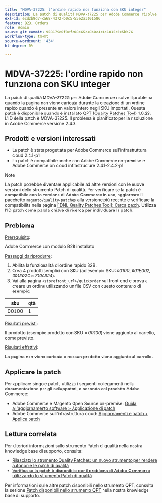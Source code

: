 ```yaml
---
title: "MDVA-37225: l'ordine rapido non funziona con SKU integer"
description: La patch di qualità MDVA-37225 per Adobe Commerce risolve il problema quando la pagina non viene caricata durante la creazione di un ordine rapido quando è presente un valore intero negli SKU importati. Questa patch è disponibile quando è installato [Quality Patches Tool (QPT)](https://devdocs.magento.com/guides/v2.4/comp-mgr/patching.html#mqp) 1.0.23. L'ID della patch è MDVA-37225. Il problema è pianificato per la risoluzione in Adobe Commerce versione 2.4.3.
exl-id: ecd2b9d7-ca68-4372-b0c5-55e2a3301586
feature: B2B, Orders
role: Admin
source-git-commit: 958179e0f3efe08e65ea8b0c4c4e1015e3c5bb76
workflow-type: tm+mt
source-wordcount: '434'
ht-degree: 0%

---
```


# MDVA-37225: l&#39;ordine rapido non funziona con SKU integer

La patch di qualità MDVA-37225 per Adobe Commerce risolve il problema quando la pagina non viene caricata durante la creazione di un ordine rapido quando è presente un valore intero negli SKU importati. Questa patch è disponibile quando è installato [QPT (Quality Patches Tool)](https://devdocs.magento.com/guides/v2.4/comp-mgr/patching.html#mqp) 1.0.23. L&#39;ID della patch è MDVA-37225. Il problema è pianificato per la risoluzione in Adobe Commerce versione 2.4.3.

## Prodotti e versioni interessati

* La patch è stata progettata per Adobe Commerce sull’infrastruttura cloud 2.4.1-p1
* La patch è compatibile anche con Adobe Commerce on-premise e Adobe Commerce on cloud infrastructure 2.4.1-2.4.2-p1

>[!NOTE]
>
>La patch potrebbe diventare applicabile ad altre versioni con le nuove versioni dello strumento Patch di qualità. Per verificare se la patch è compatibile con la versione di Adobe Commerce in uso, aggiornare il pacchetto `magento/quality-patches` alla versione più recente e verificare la compatibilità nella pagina [[!DNL Quality Patches Tool]: Cerca patch](https://devdocs.magento.com/quality-patches/tool.html#patch-grid). Utilizza l’ID patch come parola chiave di ricerca per individuare la patch.

## Problema

<u>Prerequisito</u>:

Adobe Commerce con modulo B2B installato

<u>Passaggi da riprodurre</u>:

1. Abilita la funzionalità di ordine rapido B2B.
1. Crea 4 prodotti semplici con SKU (ad esempio SKU: *00100*, *001E002*, *001E02C* e *7100824*).
1. Vai alla pagina ``<storefront_url>/quickorder`` sul front-end e prova a creare un ordine utilizzando un file CSV con questo contenuto di esempio:

| sku | qtà |
|---|---|
| 00100 | 1 |


<u>Risultati previsti</u>:

Il prodotto (esempio: prodotto con SKU = *00100*) viene aggiunto al carrello, come previsto.

<u>Risultati effettivi</u>:

La pagina non viene caricata e nessun prodotto viene aggiunto al carrello.


## Applicare la patch

Per applicare singole patch, utilizza i seguenti collegamenti nella documentazione per gli sviluppatori, a seconda del prodotto Adobe Commerce:

* Adobe Commerce e Magento Open Source on-premise: [Guida all&#39;aggiornamento software > Applicazione di patch](https://devdocs.magento.com/guides/v2.4/comp-mgr/patching/mqp.html)
* Adobe Commerce sull&#39;infrastruttura cloud: [Aggiornamenti e patch > Applica patch](https://devdocs.magento.com/cloud/project/project-patch.html)

## Lettura correlata

Per ulteriori informazioni sullo strumento Patch di qualità nella nostra knowledge base di supporto, consulta:

* [Rilasciato lo strumento Quality Patches: un nuovo strumento per rendere autonome le patch di qualità](/help/announcements/adobe-commerce-announcements/magento-quality-patches-released-new-tool-to-self-serve-quality-patches.md)
* [Verifica se la patch è disponibile per il problema di Adobe Commerce utilizzando lo strumento Patch di qualità](/help/support-tools/patches-available-in-qpt-tool/check-patch-for-magento-issue-with-magento-quality-patches.md)

Per informazioni sulle altre patch disponibili nello strumento QPT, consulta la sezione [Patch disponibili nello strumento QPT](https://support.magento.com/hc/en-us/sections/360010506631-Patches-available-in-QPT-tool-) nella nostra knowledge base di supporto.
